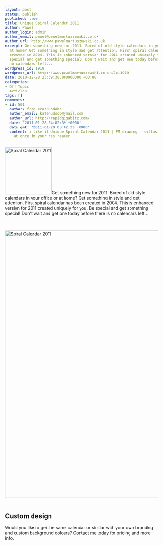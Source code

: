 ```yaml
---
layout: post
status: publish
published: true
title: Unique Spiral Calendar 2011
author: Pawel
author_login: admin
author_email: pawel@pawelmartuszewski.co.uk
author_url: http://www.pawelmartuszewski.co.uk
excerpt: Get something new for 2011. Bored of old style calendars in your office or
  at home? Get something in style and get attention. First spiral calendar has been
  created in 2004. This is enhanced version for 2011 created uniquely for you. Be
  special and get something special! Don't wait and get one today before there is
  no calendars left...
wordpress_id: 1919
wordpress_url: http://www.pawelmartuszewski.co.uk/?p=1919
date: 2010-12-28 23:39:38.000000000 +00:00
categories:
- Off Topic
- Articles
tags: []
comments:
- id: 501
  author: free crack adobe
  author_email: katehudsob@ymail.com
  author_url: http://rapidgigabitz.com/
  date: '2011-01-28 04:02:39 +0000'
  date_gmt: '2011-01-28 03:02:39 +0000'
  content: i like it Unique Spiral Calendar 2011 | PM drawing - suffusion Design Tutorials
    at once im your rss reader
---
```

<img width="154" height="154" src="http://www.pawelmartuszewski.co.uk/artls/calendar/calendar.jpg" alt="Spiral Calendar 2011" class="fl_lft thumb m_b_20" />Get something new for 2011. Bored of old style calendars in your office or at home? Get something in style and get attention. First spiral calendar has been created in 2004. This is enhanced version for 2011 created uniquely for you. Be special and get something special! Don't wait and get one today before there is no calendars left...
<div class="cl">&nbsp;</div>

<div class="dev"><div class="dev_in">&nbsp;</div></div>

<div class="hot">
<img width="622" height="880" src="http://www.pawelmartuszewski.co.uk/artls/calendar/calendar_big.jpg" alt="Spiral Calendar 2011" />
</div>

<div class="dev"><div class="dev_in">&nbsp;</div></div>

<h2>Custom design</h2>

Would you like to get the same calendar or similar with your own branding and custom background colours? <a href="http://www.pawelmartuszewski.co.uk/contact_freelance_pawel_martuszewski/">Contact me</a> today for pricing and more info.
